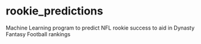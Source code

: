 # rookie_predictions
Machine Learning program to predict NFL rookie success to aid in Dynasty Fantasy Football rankings
